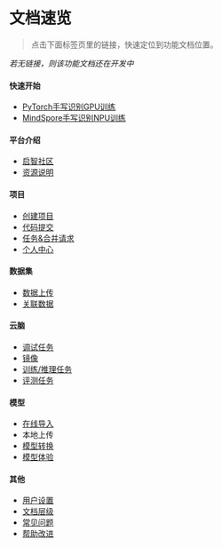 # 文档速览

> 点击下面标签页里的链接，快速定位到功能文档位置。

*若无链接，则该功能文档还在开发中*

<!-- tabs:start -->

#### **快速开始**

- [PyTorch手写识别GPU训练](quickstart/quickstartGPU.md)
- [MindSpore手写识别NPU训练](quickstart/quickstartNPU.md)

#### **平台介绍**

- [启智社区](intro/intro.md)
- [资源说明](into/resources.md)

#### **项目**

- [创建项目](repo/create.md)
- [代码提交](repo/code.md)
- [任务&合并请求](repo/pr.md)
- [个人中心](repo/center.md)

#### **数据集**

- [数据上传](dataset/upload.md)
- [关联数据](dataset/link.md)

#### **云脑**

- [调试任务](cloudbrain/debug.md)
- [镜像](cloudbrain/mirror.md)
- [训练/推理任务](cloudbrain/train.md)
- [评测任务](cloudbrain/eval.md)

#### **模型**

- [在线导入](model/import.md)
- 本地上传
- [模型转换](model/convert.md)
- [模型体验](modell/space.md)

#### **其他**

- [用户设置](others/user.md)
- [文档层级](others/hierarchy.md)
- [常见问题](others/FAQ.md)
- [帮助改进](others/helper.md)

<!-- tabs:end -->